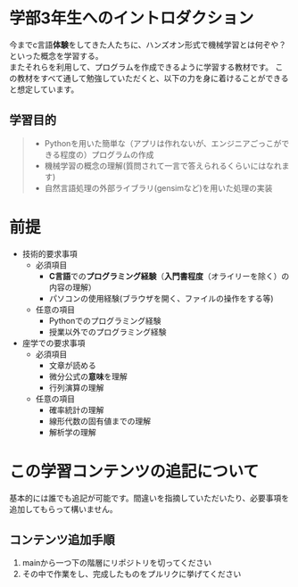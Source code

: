 # 学部3年生へのイントロダクション

今までc言語**体験**をしてきた人たちに、ハンズオン形式で機械学習とは何ぞや？といった概念を学習する。  
またそれらを利用して、プログラムを作成できるように学習する教材です。
この教材をすべて通して勉強していただくと、以下の力を身に着けることができると想定しています。
  
## 学習目的
> - Pythonを用いた簡単な（アプリは作れないが、エンジニアごっこができる程度の）プログラムの作成
> - 機械学習の概念の理解(質問されて一言で答えられるくらいにはなれます)
> - 自然言語処理の外部ライブラリ(gensimなど)を用いた処理の実装
  
# 前提
- 技術的要求事項
  - 必須項目
    - **C言語**での**プログラミング経験**（**入門書程度**（オライリーを除く）の内容の理解）
    - パソコンの使用経験(ブラウザを開く、ファイルの操作をする等)
  - 任意の項目
    - Pythonでのプログラミング経験
    - 授業以外でのプログラミング経験
- 座学での要求事項
  - 必須項目
    - 文章が読める
    - 微分公式の**意味**を理解
    - 行列演算の理解
  - 任意の項目
    - 確率統計の理解
    - 線形代数の固有値までの理解
    - 解析学の理解
  
# この学習コンテンツの追記について

基本的には誰でも追記が可能です。間違いを指摘していただいたり、必要事項を追加してもらって構いません。

## コンテンツ追加手順
1. mainから一つ下の階層にリポジトリを切ってください
2. その中で作業をし、完成したものをプルリクに挙げてください